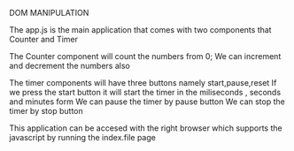 DOM MANIPULATION

The app.js is the main application  that comes with two components that Counter and Timer


The Counter component will count the numbers from 0;
We can increment and decrement the numbers also 


The timer components will have three buttons namely start,pause,reset
If we press the start button it will start the timer in the miliseconds , seconds and minutes form
We can pause the timer by pause button
We can stop  the timer by stop button

This application can be accesed with the right browser which supports the javascript by running the index.file page